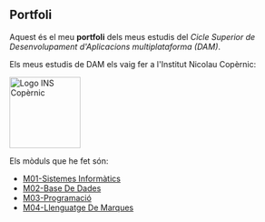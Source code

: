 ## Portfoli

Aquest és el meu **portfoli** dels meus estudis del *Cicle Superior de Desenvolupament d'Aplicacions multiplataforma (DAM)*.

Els meus estudis de DAM els vaig fer a l'Institut Nicolau Copèrnic:

<img src="https://copernic.cat/images/logos/logo-header.png" width="125" alt="Logo INS Copèrnic">

Els mòduls que he fet són:

- [M01-Sistemes Informàtics](https://github.com/JorgeGilGuillen/Portfoli/tree/main/M%C3%B2duls/M01-Sistemes_Inform%C3%A0tics)                      
- [M02-Base De Dades](https://github.com/JorgeGilGuillen/Portfoli/tree/main/M%C3%B2duls/M02-Bases_Dades)
- [M03-Programació](https://github.com/JorgeGilGuillen/Portfoli/tree/main/M%C3%B2duls/M03-Programaci%C3%B3)
- [M04-Llenguatge De Marques](https://github.com/JorgeGilGuillen/Portfoli/tree/main/M%C3%B2duls/M04-Llenguatges_De_Marques)
